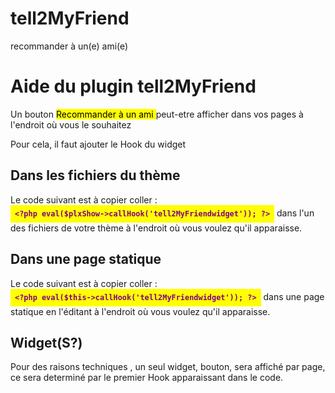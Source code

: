 # tell2MyFriend
recommander à un(e) ami(e)

<div>
	<h1>Aide du plugin tell2MyFriend</h1>
	<p>Un bouton <mark>Recommander à un ami </mark> peut-etre afficher dans vos pages à l'endroit où vous le souhaitez</p>
	<p>Pour cela, il faut ajouter le Hook du widget</p>
	<h2>Dans les fichiers du thème</h2>
	<p>Le code suivant est à copier coller : 
	<mark style="color:purple;font-weight:bold;padding:0.5em;display:inline-block;vertical-align:middle;"><code>&lt;?php eval($plxShow->callHook('tell2MyFriendwidget')); ?&gt;</code></mark>
	dans l'un des fichiers de votre thème à l'endroit où vous voulez qu'il apparaisse.
	</p>
	<h2>Dans une page statique</h2>
	<p>Le code suivant est à copier coller : 
	<mark style="color:purple;font-weight:bold;padding:0.5em;display:inline-block;vertical-align:middle;"><code>&lt;?php eval($this->callHook('tell2MyFriendwidget')); ?&gt;</code></mark>
	dans une page statique en l'éditant à l'endroit où vous voulez qu'il apparaisse.
	</p>
	<h2>Widget(S?)</h2>
	<p>Pour des raisons techniques , un seul widget, bouton, sera affiché par page, ce sera determiné par le premier Hook apparaissant dans le code.</p>
</div>
